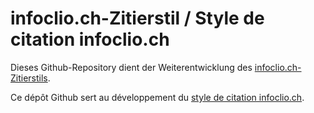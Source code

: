 # infoclio.ch-Zitierstil / Style de citation infoclio.ch

Dieses Github-Repository dient der Weiterentwicklung des [infoclio.ch-Zitierstils](https://www.infoclio.ch/de/zitierstil).

Ce dépôt Github sert au développement du [style de citation infoclio.ch](https://www.infoclio.ch/fr/stylecitation).
